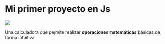 # Mi primer proyecto en Js

![](https://github.com/NicolasJNunez/Responsive-menu-with-CSS/blob/main/img/menu-hamb.jpg?raw=true)

Una calculadora que permite realizar **operaciones matemáticas** básicas de forma intuitiva.